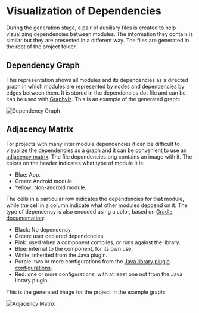 # Visualization of Dependencies 

During the generation stage, a pair of auxiliary files is created to help visualizing dependencies
between modules. The information they contain is similar but they are presented in a different way.
The files are generated in the root of the project folder. 

## Dependency Graph

This representation shows all modules and its dependencies as a directed graph in which
modules are represented by nodes and dependencies by edges between them. It is stored in the
dependencies.dot file and can be can be used with [Graphviz](https://www.graphviz.org/). This is an
example of the generated graph: 

![Dependency Graph](https://github.com/borisf/java-generator/blob/master/img/dependencies.dot.png) 

## Adjacency Matrix

For projects with many inter module dependencies it can be difficult to visualize the dependencies
as a graph and it can be convenient to use an
[adjacency matrix](https://en.wikipedia.org/wiki/Adjacency_matrix). The file dependencies.png
contains an image with it. The colors on the header indicates what type of module it is:

  - Blue: App.
  - Green: Android module.
  - Yellow: Non-android module.
  
The cells in a particular row indicates the dependencies for that module, while the cell in a column
indicate what other modules depoend on it. The type of dependency is also encoded using a color,
based on [Gradle documentation](https://docs.gradle.org/current/userguide/java_library_plugin.html#sec:java_library_configurations_graph):
  - Black: No dependency.
  - Green: user declared dependencies.
  - Pink: used when a component compiles, or runs against the library.
  - Blue: internal to the component, for its own use.
  - White: inherited from the Java plugin.
  - Purple: two or more configurations from the [Java library plugin configurations](https://docs.gradle.org/current/userguide/java_library_plugin.html#sec:java_library_configurations_graph).
  - Red: one or more configurations, with at least one not from the Java library plugin.

This is the generated image for the project in the example graph: 

![Adjacency Matrix](https://github.com/borisf/java-generator/blob/master/img/dependencies.png) 


